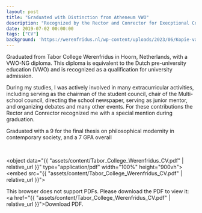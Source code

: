 ```yaml
---
layout: post
title: "Graduated with Distinction from Atheneum VWO"
description: "Recognized by the Rector and Conrector for Execptional Contributions to the School Community"
date: 2019-07-02 00:00:00
tags: ["CV"]
background: 'https://werenfridus.nl/wp-content/uploads/2023/06/Kopie-van-photographybyIK-Werenfridus-septbember2019-017-scaled.jpg'
---
```


Graduated from Tabor College Werenfridus in Hoorn, Netherlands, with a VWO-NG diploma. This diploma is equivalent to the Dutch pre-university education (VWO) and is recognized as a qualification for university admission.

During my studies, I was actively involved in many extracurricular activities, including serving as the chairman of the student council, chair of the Multi-school council, directing the school newspaper, serving as junior mentor, and organizing debates and many other events. For these contributions the Rector and Conrector recognized me with a special mention during graduation. 


Graduated with a 9 for the final thesis on philosophical modernity in contemporary society, and a 7 GPA overall

<br>


<object data="{{ "assets/content/Tabor_College_Werenfridus_CV.pdf" | relative_url }}" type="application/pdf" width="100%" height="900vh">
    <embed src="{{ "assets/content/Tabor_College_Werenfridus_CV.pdf" | relative_url }}">
        <p>This browser does not support PDFs. Please download the PDF to view it: <a href="{{ "assets/content/Tabor_College_Werenfridus_CV.pdf" | relative_url }}">Download PDF</a>.</p>
    </embed>
</object>

